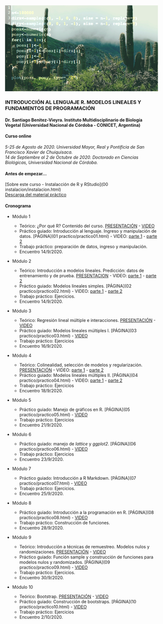 ![fig1](/images/cactus.png)

### INTRODUCCIÓN AL LENGUAJE R. MODELOS LINEALES Y FUNDAMENTOS DE PROGRAMACIÓN

#### Dr. Santiago Benitez-Vieyra. Instituto Multidisciplinario de Biología Vegetal (Universidad Nacional de Córdoba - CONICET, Argentina)

#### Curso online    
*5-25 de Agosto de 2020. Universidad Mayor, Real y Pontificia de San Francisco Xavier de Chuiquisaca.*    
*14 de Septiembre al 2 de Octubre de 2020. Doctorado en Ciencias Biológicas, Universidad Nacional de Córdoba.*   


#### Antes de empezar...
[Sobre este curso - Instalacción de R y RStudio](00 instalacion/instalacion.html)   
[Descarga del material práctico](https://github.com/santiagombv/cursoR/archive/master.zip)


#### Cronograma   

* Módulo 1   
  + Teórico: ¿Por qué R? Contenido del curso. [PRESENTACIÓN](teoricos/teor1.html) -  [VIDEO](https://www.youtube.com/watch?v=2i4ce9CGQOs)
  + Práctico guiado: Introducción al lenguaje. Ingreso y manipulación de datos. [PÁGINA](01 practico/practico01.html) - VIDEO: [parte 1](https://www.youtube.com/watch?v=y7JUlQSWPN8) - [parte 2](https://www.youtube.com/watch?v=CJq21IJ6_Tw)   
  + Trabajo práctico: preparación de datos, ingreso y manipulación.  
  + Encuentro 14/9/2020.    
  
* Módulo 2   
  + Teórico: Introducción a modelos lineales. Predicción: datos de entrenamiento y de prueba. [PRESENTACION](teoricos/teor2.html) - VIDEO: [parte 1](https://www.youtube.com/watch?v=st9XRApU9UY) - [parte 2](https://www.youtube.com/watch?v=7TzbWvOqIxA)   
  + Práctico guiado: Modelos lineales simples. [PÁGINA](02 practico/practico02.html)  - VIDEO: [parte 1](https://www.youtube.com/watch?v=Pzi-rhOACKQ) - [parte 2](https://www.youtube.com/watch?v=-LmFkI_rNCo)  
  + Trabajo práctico: Ejercicios.   
  + Encuentro 14/9/2020.    

* Módulo 3
  + Teórico: Regresión lineal múltiple e interacciones. [PRESENTACIÓN](teoricos/teor3.html) - [VIDEO](https://www.youtube.com/watch?v=KeC1N6wY9YU)   
  + Práctico guiado: Modelos lineales múltiples I. [PÁGINA](03 practico/practico03.html) - [VIDEO](https://www.youtube.com/watch?v=BrmYRX5imqY)   
  + Trabajo práctico: Ejercicios   
  + Encuentro 16/9/2020.   

* Módulo 4
  + Teórico: Colinealidad, selección de modelos y regularización. [PRESENTACIÓN](teoricos/teor4.html) - VIDEO: [parte 1](https://www.youtube.com/watch?v=MoyEvU7602k&t=22s) - [parte 2](https://www.youtube.com/watch?v=fhZGHaNrdY0)   
  + Práctico guiado: Modelos lineales múltiples II. [PÁGINA](04 practico/practico04.html) - VIDEO: [parte 1](https://www.youtube.com/watch?v=K7Nh-IJtWNA) - [parte 2](https://www.youtube.com/watch?v=Iksuw-cbj8o&t=685s)     
  + Trabajo práctico: Ejercicios  
  + Encuentro 18/9/2020.   

* Módulo 5
  + Práctico guiado: Manejo de gráficos en R. [PÁGINA](05 practico/practico05.html) - [VIDEO](https://www.youtube.com/watch?v=r9RBDnzRmvU)
  + Trabajo práctico: Ejercicios   
  + Encuentro 21/9/2020.   

* Módulo 6   
  + Práctico guiado: manejo de *lattice* y *ggplot2*. [PÁGINA](06 practico/practico06.html) - [VIDEO](https://www.youtube.com/watch?v=r-LtpOI6cik)       
  + Trabajo práctico: Ejercicios    
  + Encuentro 23/9/2020.  

* Módulo 7   
  + Práctico guiado: Introducción a R Markdown. [PÁGINA](07 practico/practico07.html) - [VIDEO](https://www.youtube.com/watch?v=IaJMC6hOyFE)   
  + Trabajo práctico: Ejercicios.    
  + Encuentro 25/9/2020.   
  
* Módulo 8   
  + Práctico guiado: Introducción a la programación en R. [PÁGINA](08 practico/practico08.html) - [VIDEO](https://www.youtube.com/watch?v=99qO4GVGdDM)    
  + Trabajo práctico: Construcción de funciones.   
  + Encuentro 28/9/2020.   

* Módulo 9   
  + Teórico: Introducción a técnicas de remuestreo. Modelos nulos y randomizaciones. [PRESENTACIÓN](teoricos/teor5.html) - [VIDEO](https://drive.google.com/file/d/11fQkW_3b3q4qZIHjoGvC11qdgiEx6-mo/view?usp=sharing)   
  + Práctico guiado: Función sample y construcción de funciones para modelos nulos y randomizados. [PÁGINA](09 practico/practico09.html) - [VIDEO](https://www.youtube.com/watch?v=HRWMWHghLEw)   
  + Trabajo práctico: Ejercicios.   
  + Encuentro 30/9/2020.   

* Módulo 10   
  + Teórico: Bootstrap. [PRESENTACIÓN](teoricos/teor6.html) - [VIDEO](https://drive.google.com/file/d/1ixkb-cWuZVNIHAQMG_FJ9D_45rzEgMBu/view?usp=sharing)   
  + Práctico guiado: Construcción de bootstraps. [PÁGINA](10 practico/practico10.html) - [VIDEO](https://www.youtube.com/watch?v=DleSp9aI2gI&t=65s)   
  + Trabajo práctico: Ejercicios   
  + Encuentro 2/10/2020.    

 